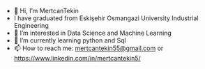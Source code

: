 - 👋 Hi, I’m MertcanTekin
- I have graduated from Eskişehir Osmangazi University Industrial Engineering
- 👀 I’m interested in Data Science and Machine Learning
- 🌱 I’m currently learning python and Sql
- 📫 How to reach me: mertcantekin55@gmail.com or https://www.linkedin.com/in/mertcantekin5/

